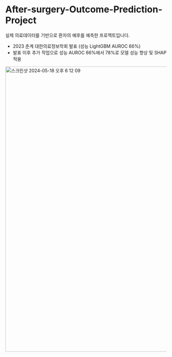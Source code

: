# After-surgery-Outcome-Prediction-Project
실제 의료데이터를 기반으로 환자의 예후를 예측한 프로젝트입니다. 

- 2023 춘계 대한의료정보학회 발표 (성능 LightGBM AUROC 66%)
- 발표 이후 추가 작업으로 성능 AUROC 66%에서 78%로 모델 성능 향상 및 SHAP 적용
<img width="888" alt="스크린샷 2024-05-18 오후 6 12 09" src="https://github.com/Eunssong/After-surgery-Outcome-Prediction-Project/assets/134351442/1883dca7-cef1-4f5b-879f-e8d0502bc40a">
